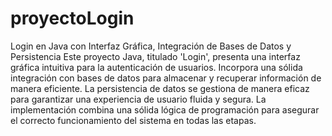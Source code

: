 # proyectoLogin
Login en Java con Interfaz Gráfica, Integración de Bases de Datos y Persistencia
Este proyecto Java, titulado 'Login', presenta una interfaz gráfica intuitiva para la autenticación de usuarios. Incorpora una sólida 
integración con bases de datos para almacenar y recuperar información de manera eficiente. La persistencia de datos se gestiona de manera 
eficaz para garantizar una experiencia de usuario fluida y segura. La implementación combina una sólida lógica de programación para asegurar 
el correcto funcionamiento del sistema en todas las etapas.
